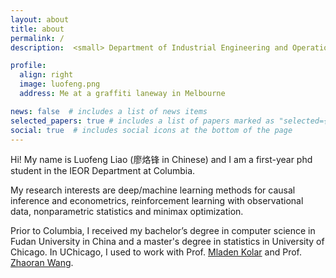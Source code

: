 ```yaml
---
layout: about
title: about
permalink: /
description:  <small> Department of Industrial Engineering and Operations Research, Columbia University  </small>

profile:
  align: right
  image: luofeng.png
  address: Me at a graffiti laneway in Melbourne

news: false  # includes a list of news items
selected_papers: true # includes a list of papers marked as "selected={true}"
social: true  # includes social icons at the bottom of the page
---
```


Hi! My name is Luofeng Liao (廖烙锋 in Chinese) and I am a first-year phd student in the IEOR Department at Columbia.

My research interests are deep/machine learning methods for causal inference and econometrics, reinforcement learning with observational data, nonparametric statistics and minimax optimization.

Prior to Columbia, I received my bachelor’s degree in computer science in Fudan University in China and a master's degree in statistics in University of Chicago. In UChicago, I used to work with Prof. [Mladen Kolar](https://mkolar.coffeejunkies.org) and Prof. [Zhaoran Wang](https://zhaoranwang.github.io).
